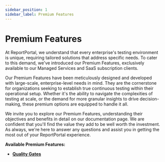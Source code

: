 ```yaml
---
sidebar_position: 1
sidebar_label: Premium Features
---
```


# Premium Features

At ReportPortal, we understand that every enterprise's testing environment is unique, requiring tailored solutions that address specific needs. To cater to this demand, we've introduced our Premium Features, exclusively available to our Managed Services and SaaS subscription clients.

Our Premium Features have been meticulously designed and developed with large-scale, enterprise-level needs in mind. They are the cornerstone for organizations seeking to establish true continuous testing within their operational setup. Whether it's the ability to navigate the complexities of testing at scale, or the demand for more granular insights to drive decision-making, these premium options are equipped to handle it all.

We invite you to explore our Premium Features, understanding their objectives and benefits in detail on our documentation page. We are confident that you'll find the value they add to be well worth the investment. As always, we're here to answer any questions and assist you in getting the most out of your ReportPortal experience.

**Available Premium Features:**
 - [**Quality Gates**](/quality-gates)
